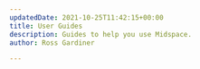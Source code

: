 ```yaml
---
updatedDate: 2021-10-25T11:42:15+00:00
title: User Guides
description: Guides to help you use Midspace.
author: Ross Gardiner

---
```

